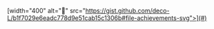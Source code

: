 [width="400" alt="🐏" src="https://gist.github.com/deco-L/b1f7029e6eadc778d9e51cab15c1306b#file-achievements-svg">](#)
